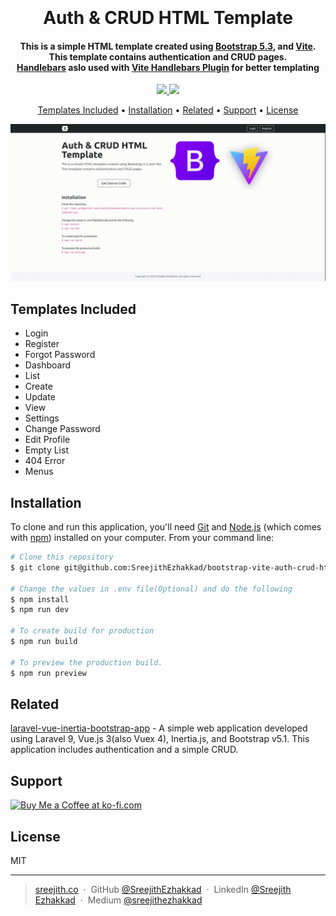 
<h1 align="center">
  <br>
  <br>
  Auth & CRUD HTML Template
  <br>
</h1>

<h4 align="center">This is a simple HTML template created using <a href="https://getbootstrap.com/docs/5.3" target="_blank">Bootstrap 5.3</a>, and <a href="https://vitejs.dev" target="_blank">Vite</a>. <br>This template contains authentication and CRUD pages. <br><a href="https://handlebarsjs.com/" target="_blank">Handlebars</a> aslo used with <a href="https://github.com/alexlafroscia/vite-plugin-handlebars" target="_blank">Vite Handlebars Plugin</a> for better templating</h4>

<p align="center">
 <a href="https://saythanks.io/to/iamsreejithb">
      <img src="https://img.shields.io/badge/SayThanks.io-%E2%98%BC-1EAEDB.svg">
  </a>
  <a href="https://www.paypal.me/sreejithb">
    <img src="https://img.shields.io/badge/$-donate-ff69b4.svg?maxAge=2592000&amp;style=flat">
  </a>
</p>

<p align="center">
  <a href="#templates-included">Templates Included</a> •
  <a href="#installation">Installation</a> •
  <a href="#related">Related</a> •
  <a href="#support">Support</a> •
  <a href="#license">License</a>
</p>

![screenshot](https://github.com/SreejithEzhakkad/bootstrap-vite-auth-crud-html-template/blob/main/src/images/Screenshot.gif?raw=true)

## Templates Included

* Login
* Register
* Forgot Password  
* Dashboard
* List
* Create
* Update
* View
* Settings
* Change Password
* Edit Profile
* Empty List
* 404 Error
* Menus

## Installation

To clone and run this application, you'll need [Git](https://git-scm.com) and [Node.js](https://nodejs.org/en/download/) (which comes with [npm](http://npmjs.com)) installed on your computer. From your command line:

```bash
# Clone this repository
$ git clone git@github.com:SreejithEzhakkad/bootstrap-vite-auth-crud-html-template.git

# Change the values in .env file(Optional) and do the following
$ npm install
$ npm run dev

# To create build for production
$ npm run build

# To preview the production build.
$ npm run preview
```

## Related

[laravel-vue-inertia-bootstrap-app](https://github.com/SreejithEzhakkad/laravel-vue-inertia-bootstrap-app) - A simple web application developed using Laravel 9, Vue.js 3(also Vuex 4), Inertia.js, and Bootstrap v5.1. This application includes authentication and a simple CRUD.

## Support

<a href='https://ko-fi.com/Y8Y7BHHA' target='_blank'><img height='36' style='border:0px;height:36px;' src='https://storage.ko-fi.com/cdn/kofi2.png?v=3' border='0' alt='Buy Me a Coffee at ko-fi.com' /></a>

## License

MIT

---

> [sreejith.co](https://sreejith.co) &nbsp;&middot;&nbsp;
> GitHub [@SreejithEzhakkad](https://github.com/SreejithEzhakkad) &nbsp;&middot;&nbsp;
> LinkedIn [@Sreejith Ezhakkad](https://www.linkedin.com/in/sreejith-ezhakkad) &nbsp;&middot;&nbsp;
> Medium [@sreejithezhakkad](https://medium.com/@sreejithezhakkad)


